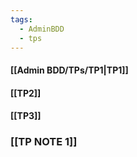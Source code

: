 ```yaml
---
tags:
  - AdminBDD
  - tps
---
```


#### [[Admin BDD/TPs/TP1|TP1]]
#### [[TP2]]
#### [[TP3]]

### [[TP NOTE 1]]
